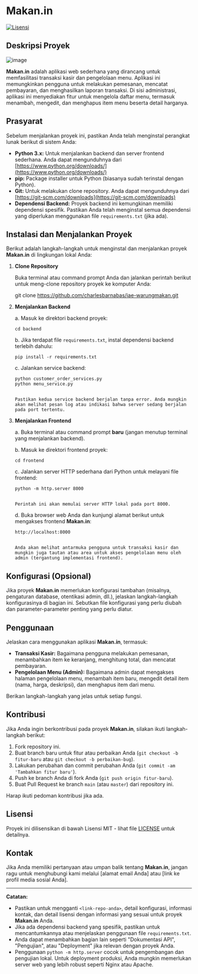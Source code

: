 # Makan.in

[![Lisensi](https://img.shields.io/badge/Lisensi-MIT-yellow.svg)](https://opensource.org/licenses/MIT)

## Deskripsi Proyek
![image](https://github.com/user-attachments/assets/bf70b01d-4a4f-4506-8ece-ccf5cc4aa984)

**Makan.in** adalah aplikasi web sederhana yang dirancang untuk memfasilitasi transaksi kasir dan pengelolaan menu. Aplikasi ini memungkinkan pengguna untuk melakukan pemesanan, mencatat pembayaran, dan menghasilkan laporan transaksi. Di sisi administrasi, aplikasi ini menyediakan fitur untuk mengelola daftar menu, termasuk menambah, mengedit, dan menghapus item menu beserta detail harganya.

## Prasyarat

Sebelum menjalankan proyek ini, pastikan Anda telah menginstal perangkat lunak berikut di sistem Anda:

* **Python 3.x:** Untuk menjalankan backend dan server frontend sederhana. Anda dapat mengunduhnya dari [https://www.python.org/downloads/](https://www.python.org/downloads/)
* **pip:** Package installer untuk Python (biasanya sudah terinstal dengan Python).
* **Git:** Untuk melakukan clone repository. Anda dapat mengunduhnya dari [https://git-scm.com/downloads](https://git-scm.com/downloads)
* **Dependensi Backend:** Proyek backend ini kemungkinan memiliki dependensi spesifik. Pastikan Anda telah menginstal semua dependensi yang diperlukan menggunakan file `requirements.txt` (jika ada).

## Instalasi dan Menjalankan Proyek

Berikut adalah langkah-langkah untuk menginstal dan menjalankan proyek **Makan.in** di lingkungan lokal Anda:

1.  **Clone Repository**

    Buka terminal atau command prompt Anda dan jalankan perintah berikut untuk meng-clone repository proyek ke komputer Anda:

    
    git clone https://github.com/charlesbarnabas/iae-warungmakan.git
    

2.  **Menjalankan Backend**

    a.  Masuk ke direktori backend proyek:

        
        cd backend
        

    b.  Jika terdapat file `requirements.txt`, instal dependensi backend terlebih dahulu:

        
        pip install -r requirements.txt
        

    c.  Jalankan service backend:

        
        python customer_order_services.py
        python menu_service.py
        

        Pastikan kedua service backend berjalan tanpa error. Anda mungkin akan melihat pesan log atau indikasi bahwa server sedang berjalan pada port tertentu.

3.  **Menjalankan Frontend**

    a.  Buka terminal atau command prompt **baru** (jangan menutup terminal yang menjalankan backend).

    b.  Masuk ke direktori frontend proyek:

        
        cd frontend
        

    c.  Jalankan server HTTP sederhana dari Python untuk melayani file frontend:

        
        python -m http.server 8000
        

        Perintah ini akan memulai server HTTP lokal pada port 8000.

    d.  Buka browser web Anda dan kunjungi alamat berikut untuk mengakses frontend **Makan.in**:

        
        http://localhost:8000
        

        Anda akan melihat antarmuka pengguna untuk transaksi kasir dan mungkin juga tautan atau area untuk akses pengelolaan menu oleh admin (tergantung implementasi frontend).

## Konfigurasi (Opsional)

Jika proyek **Makan.in** memerlukan konfigurasi tambahan (misalnya, pengaturan database, otentikasi admin, dll.), jelaskan langkah-langkah konfigurasinya di bagian ini. Sebutkan file konfigurasi yang perlu diubah dan parameter-parameter penting yang perlu diatur.

## Penggunaan

Jelaskan cara menggunakan aplikasi **Makan.in**, termasuk:

* **Transaksi Kasir:** Bagaimana pengguna melakukan pemesanan, menambahkan item ke keranjang, menghitung total, dan mencatat pembayaran.
* **Pengelolaan Menu (Admin):** Bagaimana admin dapat mengakses halaman pengelolaan menu, menambah item baru, mengedit detail item (nama, harga, deskripsi), dan menghapus item dari menu.

Berikan langkah-langkah yang jelas untuk setiap fungsi.

## Kontribusi

Jika Anda ingin berkontribusi pada proyek **Makan.in**, silakan ikuti langkah-langkah berikut:

1.  Fork repository ini.
2.  Buat branch baru untuk fitur atau perbaikan Anda (`git checkout -b fitur-baru` atau `git checkout -b perbaikan-bug`).
3.  Lakukan perubahan dan commit perubahan Anda (`git commit -am 'Tambahkan fitur baru'`).
4.  Push ke branch Anda di fork Anda (`git push origin fitur-baru`).
5.  Buat Pull Request ke branch `main` (atau `master`) dari repository ini.

Harap ikuti pedoman kontribusi jika ada.

## Lisensi

Proyek ini dilisensikan di bawah Lisensi MIT - lihat file [LICENSE](LICENSE) untuk detailnya.

## Kontak

Jika Anda memiliki pertanyaan atau umpan balik tentang **Makan.in**, jangan ragu untuk menghubungi kami melalui [alamat email Anda] atau [link ke profil media sosial Anda].

---

**Catatan:**

* Pastikan untuk mengganti `<link-repo-anda>`, detail konfigurasi, informasi kontak, dan detail lisensi dengan informasi yang sesuai untuk proyek **Makan.in** Anda.
* Jika ada dependensi backend yang spesifik, pastikan untuk mencantumkannya atau menjelaskan penggunaan file `requirements.txt`.
* Anda dapat menambahkan bagian lain seperti "Dokumentasi API", "Pengujian", atau "Deployment" jika relevan dengan proyek Anda.
* Penggunaan `python -m http.server` cocok untuk pengembangan dan pengujian lokal. Untuk deployment produksi, Anda mungkin memerlukan server web yang lebih robust seperti Nginx atau Apache.
